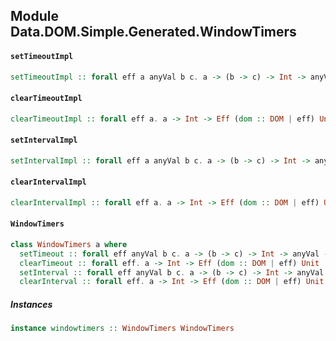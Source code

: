 ## Module Data.DOM.Simple.Generated.WindowTimers

#### `setTimeoutImpl`

``` purescript
setTimeoutImpl :: forall eff a anyVal b c. a -> (b -> c) -> Int -> anyVal -> Eff (dom :: DOM | eff) Int
```

#### `clearTimeoutImpl`

``` purescript
clearTimeoutImpl :: forall eff a. a -> Int -> Eff (dom :: DOM | eff) Unit
```

#### `setIntervalImpl`

``` purescript
setIntervalImpl :: forall eff a anyVal b c. a -> (b -> c) -> Int -> anyVal -> Eff (dom :: DOM | eff) Int
```

#### `clearIntervalImpl`

``` purescript
clearIntervalImpl :: forall eff a. a -> Int -> Eff (dom :: DOM | eff) Unit
```

#### `WindowTimers`

``` purescript
class WindowTimers a where
  setTimeout :: forall eff anyVal b c. a -> (b -> c) -> Int -> anyVal -> Eff (dom :: DOM | eff) Int
  clearTimeout :: forall eff. a -> Int -> Eff (dom :: DOM | eff) Unit
  setInterval :: forall eff anyVal b c. a -> (b -> c) -> Int -> anyVal -> Eff (dom :: DOM | eff) Int
  clearInterval :: forall eff. a -> Int -> Eff (dom :: DOM | eff) Unit
```

##### Instances
``` purescript
instance windowtimers :: WindowTimers WindowTimers
```


